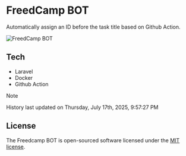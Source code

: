 # FreedCamp BOT

Automatically assign an ID before the task title based on Github Action.

![FreedCamp BOT](https://repository-images.githubusercontent.com/737932867/7d34798b-2680-471c-b089-a78a718d3d6a)

## Tech

- Laravel
- Docker
- Github Action

> [!NOTE]  
> History last updated on Thursday, July 17th, 2025, 9:57:27 PM

## License

The Freedcamp BOT is open-sourced software licensed under the [MIT license](https://opensource.org/licenses/MIT).
